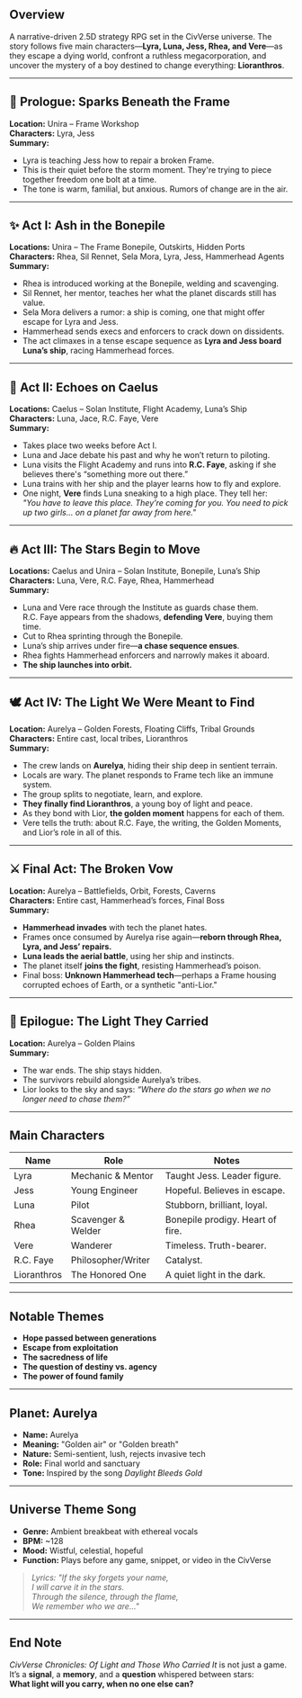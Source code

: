 
## Overview

A narrative-driven 2.5D strategy RPG set in the CivVerse universe. The story follows five main characters—**Lyra, Luna, Jess, Rhea, and Vere**—as they escape a dying world, confront a ruthless megacorporation, and uncover the mystery of a boy destined to change everything: **Lioranthros**.

---

## 🌠 Prologue: Sparks Beneath the Frame

**Location:** Unira – Frame Workshop  
**Characters:** Lyra, Jess  
**Summary:**
- Lyra is teaching Jess how to repair a broken Frame.
- This is their quiet before the storm moment. They're trying to piece together freedom one bolt at a time.
- The tone is warm, familial, but anxious. Rumors of change are in the air.

---

## ✨ Act I: Ash in the Bonepile

**Locations:** Unira – The Frame Bonepile, Outskirts, Hidden Ports  
**Characters:** Rhea, Sil Rennet, Sela Mora, Lyra, Jess, Hammerhead Agents  
**Summary:**
- Rhea is introduced working at the Bonepile, welding and scavenging.
- Sil Rennet, her mentor, teaches her what the planet discards still has value.
- Sela Mora delivers a rumor: a ship is coming, one that might offer escape for Lyra and Jess.
- Hammerhead sends execs and enforcers to crack down on dissidents.
- The act climaxes in a tense escape sequence as **Lyra and Jess board Luna’s ship**, racing Hammerhead forces.

---

## 🌌 Act II: Echoes on Caelus

**Locations:** Caelus – Solan Institute, Flight Academy, Luna’s Ship  
**Characters:** Luna, Jace, R.C. Faye, Vere  
**Summary:**
- Takes place two weeks before Act I.
- Luna and Jace debate his past and why he won’t return to piloting.
- Luna visits the Flight Academy and runs into **R.C. Faye**, asking if she believes there's “something more out there.”
- Luna trains with her ship and the player learns how to fly and explore.
- One night, **Vere** finds Luna sneaking to a high place. They tell her:  
  _"You have to leave this place. They’re coming for you. You need to pick up two girls… on a planet far away from here."_

---

## 🔥 Act III: The Stars Begin to Move

**Locations:** Caelus and Unira – Solan Institute, Bonepile, Luna’s Ship  
**Characters:** Luna, Vere, R.C. Faye, Rhea, Hammerhead  
**Summary:**
- Luna and Vere race through the Institute as guards chase them.  
  R.C. Faye appears from the shadows, **defending Vere**, buying them time.
- Cut to Rhea sprinting through the Bonepile.
- Luna’s ship arrives under fire—**a chase sequence ensues**.
- Rhea fights Hammerhead enforcers and narrowly makes it aboard.
- **The ship launches into orbit.**

---

## 🕊️ Act IV: The Light We Were Meant to Find

**Location:** Aurelya – Golden Forests, Floating Cliffs, Tribal Grounds  
**Characters:** Entire cast, local tribes, Lioranthros  
**Summary:**
- The crew lands on **Aurelya**, hiding their ship deep in sentient terrain.
- Locals are wary. The planet responds to Frame tech like an immune system.
- The group splits to negotiate, learn, and explore.
- **They finally find Lioranthros**, a young boy of light and peace.
- As they bond with Lior, **the golden moment** happens for each of them.
- Vere tells the truth: about R.C. Faye, the writing, the Golden Moments, and Lior’s role in all of this.

---

## ⚔️ Final Act: The Broken Vow

**Location:** Aurelya – Battlefields, Orbit, Forests, Caverns  
**Characters:** Entire cast, Hammerhead’s forces, Final Boss  
**Summary:**
- **Hammerhead invades** with tech the planet hates.
- Frames once consumed by Aurelya rise again—**reborn through Rhea, Lyra, and Jess’ repairs.**
- **Luna leads the aerial battle**, using her ship and instincts.
- The planet itself **joins the fight**, resisting Hammerhead’s poison.
- Final boss: **Unknown Hammerhead tech**—perhaps a Frame housing corrupted echoes of Earth, or a synthetic "anti-Lior."

---

## 🌟 Epilogue: The Light They Carried

**Location:** Aurelya – Golden Plains  
**Summary:**
- The war ends. The ship stays hidden.
- The survivors rebuild alongside Aurelya’s tribes.
- Lior looks to the sky and says:
  _“Where do the stars go when we no longer need to chase them?”_

---

## Main Characters

| Name        | Role               | Notes                            |
| ----------- | ------------------ | -------------------------------- |
| Lyra        | Mechanic & Mentor  | Taught Jess. Leader figure.      |
| Jess        | Young Engineer     | Hopeful. Believes in escape.     |
| Luna        | Pilot              | Stubborn, brilliant, loyal.      |
| Rhea        | Scavenger & Welder | Bonepile prodigy. Heart of fire. |
| Vere        | Wanderer           | Timeless. Truth-bearer.          |
| R.C. Faye   | Philosopher/Writer | Catalyst.                        |
| Lioranthros | The Honored One    | A quiet light in the dark.       |

---

## Notable Themes

- **Hope passed between generations**
- **Escape from exploitation**
- **The sacredness of life**
- **The question of destiny vs. agency**
- **The power of found family**

---

## Planet: Aurelya

- **Name:** Aurelya  
- **Meaning:** "Golden air" or "Golden breath"  
- **Nature:** Semi-sentient, lush, rejects invasive tech  
- **Role:** Final world and sanctuary  
- **Tone:** Inspired by the song _Daylight Bleeds Gold_

---

## Universe Theme Song

- **Genre:** Ambient breakbeat with ethereal vocals  
- **BPM:** ~128  
- **Mood:** Wistful, celestial, hopeful  
- **Function:** Plays before any game, snippet, or video in the CivVerse  

> _Lyrics:_
> _"If the sky forgets your name,  
> I will carve it in the stars.  
> Through the silence, through the flame,  
> We remember who we are..."_

---

## End Note

_CivVerse Chronicles: Of Light and Those Who Carried It_ is not just a game. It’s a **signal**, a **memory**, and a **question** whispered between stars:  
**What light will you carry, when no one else can?**